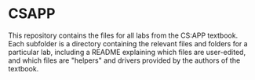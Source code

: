 # CSAPP
This repository contains the files for all labs from the CS:APP textbook. Each subfolder is a directory containing the relevant files and folders for a particular lab, including a README explaining which files are user-edited, and which files are "helpers" and drivers provided by the authors of the textbook.
